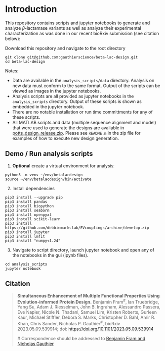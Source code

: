 # Introduction

This repository contains scripts and jupyter notebooks to generate and analyze
$\beta$-lactamase variants as well as analyze their experimental characterization 
as was done in our recent bioRxiv submission (see citation below):

Download this repository and navigate to the root directory
```
git clone git@github.com:gauthierscience/beta-lac-design.git
cd beta-lac-design
```

Notes:
- Data are available in the `analysis_scripts/data` directory. Analysis on new data must conform to the same format. Output of the scripts can be viewed as images in the jupyter notebooks.
- Analysis scripts are
all provided as jupyter notebooks in the `analysis_scripts` directory. Output of these scripts is shown as embedded in the jupyter notebook.
- There are no notable installation or run time committments for any of these scripts.
- All MATLAB scripts and data (multiple sequence alignment and model) that were used to generate the designs are available in
[potts_design_release.zip](https://github.com/gauthierscience/beta-lac-design/blob/main/analysis_scripts/potts_design_release.zip). Please see `README.m` in the zip file for examples of how to execute new design generation.

## Demo / Run analysis scripts

1. **Optional** create a virtual environment for analysis:
```
python3 -m venv ~/env/betalacdesign
source ~/env/betalacdesign/bin/activate
```

2. Install dependencies
```
pip3 install --upgrade pip
pip3 install pandas
pip3 install biopython
pip3 install seaborn
pip3 install openpyxl
pip3 install scikit-learn
pip3 install https://github.com/debbiemarkslab/EVcouplings/archive/develop.zip
pip3 install jupyter
pip3 install lmfit
pip3 install "numpy<1.24"
```

3. Navigate to script directory, launch jupyter notebook and open any of the notebooks in the gui (ipynb files).
```
cd analysis_scripts
jupyter notebook
```

## Citation

>**Simultaneous Enhancement of Multiple Functional Properties Using Evolution-informed Protein Design.**
>Benjamin Fram<sup>#</sup>,
>Ian Truebridge,
>Yang Su, 
>Adam J. Riesselman,
>John B. Ingraham,
>Alessandro Passera,
>Eve Napier,
>Nicole N. Thadani,
>Samuel Lim,
>Kristen Roberts,
>Gurleen Kaur,
>Michael Stiffler,
>Debora S. Marks,
>Christopher D. Bahl,
>Amir R. Khan,
>Chris Sander,
>Nicholas P. Gauthier<sup>#</sup>,
>bioRxiv 2023.05.09.539914; doi: https://doi.org/10.1101/2023.05.09.539914
>
> \# Correspondence should be addressed to [Benjamin Fram and Nicholas Gauthier](mailto:benjamin.fram.research@gmail.com,nicholas.gauthier.research@gmail.com)
